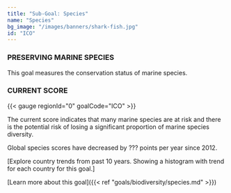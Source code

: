 ```yaml
---
title: "Sub-Goal: Species"
name: "Species"
bg_image: "/images/banners/shark-fish.jpg"
id: "ICO"
---
```


### PRESERVING MARINE SPECIES

This goal measures the conservation status of marine species. 

### CURRENT SCORE

{{< gauge regionId="0" goalCode="ICO" >}}

The current score indicates that many marine species are at risk and there is the potential risk of losing a significant proportion of marine species diversity.

Global species scores have decreased by ??? points per year since 2012.

[Explore country trends from past 10 years. Showing a histogram with trend for each country for this goal.]



[Learn more about this goal]({{< ref "goals/biodiversity/species.md" >}})